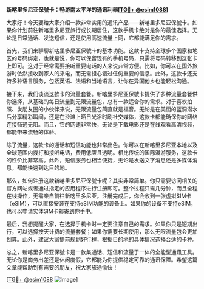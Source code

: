 **新喀里多尼亚保號卡：畅游南太平洋的通讯利器[[TG💪+ @esim1088](https://t.me/s/esim1088)]**

大家好！今天要给大家介绍一款非常实用的通讯产品——新喀里多尼亚保號卡。如果你计划前往新喀里多尼亚旅行或长期居住，这款手机卡绝对是你的最佳选择。无论是日常通话、发送短信，还是使用高速流量上网，它都能满足你的需求。

首先，我们来聊聊新喀里多尼亚保號卡的基本功能。这款卡支持全球多个国家和地区的号码绑定，也就是说，你可以保留现有的手机号码，只需将号码转移到这张卡上即可。这对于经常需要接听重要电话的人来说非常方便。比如，你可以在国外旅游时依然接收到家人的来电，而无需担心错过任何重要的信息。此外，这款卡还支持多种语言服务，包括英语、法语和当地语言，让你在异国他乡也能轻松沟通。

接下来，我们谈谈这款卡的流量套餐。新喀里多尼亚保號卡提供了多种流量套餐供你选择，从基础的每日流量到无限流量包，总有一款适合你的需求。对于喜欢拍照、发朋友圈的小伙伴来说，无限流量包简直就是福音。无论是在美丽的蓝洞潜水后分享精彩瞬间，还是在沙滩上晒日光浴时刷社交媒体，这款卡都能确保你的网络连接畅通无阻。而且，它的网速非常快，无论是下载电影还是在线观看高清视频，都能带来流畅的体验。

除了流量，这款卡的通话和短信功能也非常出色。你可以在新喀里多尼亚本地以及全球范围内拨打和接听电话，费用低廉且透明。相比传统的国际漫游服务，这款卡的性价比非常高。此外，短信服务也相当便捷，无论是发送文字消息还是多媒体消息，都能快速到达目的地。

那么，如何注册这款新喀里多尼亚保號卡呢？其实非常简单。你只需要访问相关的官方网站或者通过指定的应用程序进行注册即可。整个过程只需几分钟，而且全程在线操作，无需亲自前往新喀里多尼亚。注册完成后，你会收到一张虚拟SIM卡（eSIM），可以直接安装在支持eSIM功能的设备上。如果你的设备不支持eSIM，也可以申请实体SIM卡邮寄到你手中。

最后，我想提醒大家，在选择手机卡时一定要注意自己的需求。如果你只是短期出行，可以选择按天计费的流量套餐；如果你需要长期使用，那么无限流量包会更加划算。此外，建议大家提前规划好行程，根据目的地的具体情况选择合适的卡种。

总之，新喀里多尼亚保號卡是一款集通话、短信和流量于一体的全能型通讯工具。无论你是商务出差还是休闲度假，它都能为你提供稳定可靠的通讯保障。希望这篇文章能帮助到有需要的朋友，祝大家旅途愉快！

[[TG💪+ @esim1088](https://t.me/s/esim1088) ![Image](https://i.postimg.cc/4NQfJmqS/Snipaste-2025-05-13-00-14-12.png)]